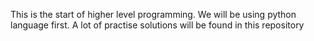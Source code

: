 This is the start of higher level programming. We will be using python language first. A lot of practise solutions will be found in this repository
